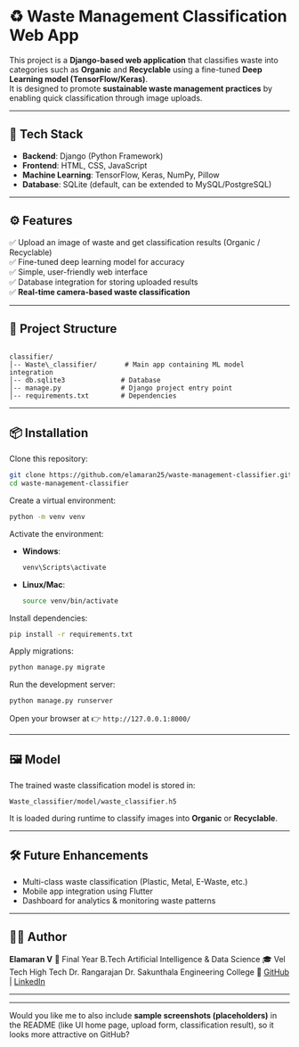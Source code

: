 

# ♻️ Waste Management Classification Web App  

This project is a **Django-based web application** that classifies waste into categories such as **Organic** and **Recyclable** using a fine-tuned **Deep Learning model (TensorFlow/Keras)**.  
It is designed to promote **sustainable waste management practices** by enabling quick classification through image uploads.  

---

## 🚀 Tech Stack  

- **Backend**: Django (Python Framework)  
- **Frontend**: HTML, CSS, JavaScript  
- **Machine Learning**: TensorFlow, Keras, NumPy, Pillow  
- **Database**: SQLite (default, can be extended to MySQL/PostgreSQL)  

---

## ⚙️ Features  

✅ Upload an image of waste and get classification results (Organic / Recyclable)  
✅ Fine-tuned deep learning model for accuracy  
✅ Simple, user-friendly web interface  
✅ Database integration for storing uploaded results  
✅ **Real-time camera-based waste classification** 

---

## 📂 Project Structure  

```

classifier/
│-- Waste\_classifier/       # Main app containing ML model integration
│-- db.sqlite3              # Database
│-- manage.py               # Django project entry point
│-- requirements.txt        # Dependencies

````

---

## 📦 Installation  

Clone this repository:  

```bash
git clone https://github.com/elamaran25/waste-management-classifier.git
cd waste-management-classifier
````

Create a virtual environment:

```bash
python -m venv venv
```

Activate the environment:

* **Windows**:

  ```bash
  venv\Scripts\activate
  ```
* **Linux/Mac**:

  ```bash
  source venv/bin/activate
  ```

Install dependencies:

```bash
pip install -r requirements.txt
```

Apply migrations:

```bash
python manage.py migrate
```

Run the development server:

```bash
python manage.py runserver
```

Open your browser at 👉 `http://127.0.0.1:8000/`

---

## 🖼️ Model

The trained waste classification model is stored in:

```
Waste_classifier/model/waste_classifier.h5
```

It is loaded during runtime to classify images into **Organic** or **Recyclable**.

---

## 🛠️ Future Enhancements

* Multi-class waste classification (Plastic, Metal, E-Waste, etc.)
* Mobile app integration using Flutter
* Dashboard for analytics & monitoring waste patterns

---

## 👨‍💻 Author

**Elamaran V**
📍 Final Year B.Tech Artificial Intelligence & Data Science
🎓 Vel Tech High Tech Dr. Rangarajan Dr. Sakunthala Engineering College
🔗 [GitHub](https://github.com/elamaran25) | [LinkedIn](https://www.linkedin.com/in/elamaran25)

---

---

Would you like me to also include **sample screenshots (placeholders)** in the README (like UI home page, upload form, classification result), so it looks more attractive on GitHub?
```
